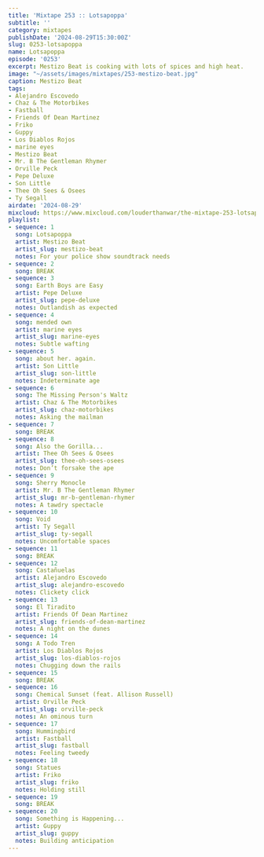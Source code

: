 ```yaml
---
title: 'Mixtape 253 :: Lotsapoppa'
subtitle: ''
category: mixtapes
publishDate: '2024-08-29T15:30:00Z'
slug: 0253-lotsapoppa
name: Lotsapoppa
episode: '0253'
excerpt: Mestizo Beat is cooking with lots of spices and high heat.
image: "~/assets/images/mixtapes/253-mestizo-beat.jpg"
caption: Mestizo Beat
tags:
- Alejandro Escovedo
- Chaz & The Motorbikes
- Fastball
- Friends Of Dean Martinez
- Friko
- Guppy
- Los Diablos Rojos
- marine eyes
- Mestizo Beat
- Mr. B The Gentleman Rhymer
- Orville Peck
- Pepe Deluxe
- Son Little
- Thee Oh Sees & Osees
- Ty Segall
airdate: '2024-08-29'
mixcloud: https://www.mixcloud.com/louderthanwar/the-mixtape-253-lotsapoppa-2024-08-29/
playlist:
- sequence: 1
  song: Lotsapoppa
  artist: Mestizo Beat
  artist_slug: mestizo-beat
  notes: For your police show soundtrack needs
- sequence: 2
  song: BREAK
- sequence: 3
  song: Earth Boys are Easy
  artist: Pepe Deluxe
  artist_slug: pepe-deluxe
  notes: Outlandish as expected
- sequence: 4
  song: mended own
  artist: marine eyes
  artist_slug: marine-eyes
  notes: Subtle wafting
- sequence: 5
  song: about her. again.
  artist: Son Little
  artist_slug: son-little
  notes: Indeterminate age
- sequence: 6
  song: The Missing Person's Waltz
  artist: Chaz & The Motorbikes
  artist_slug: chaz-motorbikes
  notes: Asking the mailman
- sequence: 7
  song: BREAK
- sequence: 8
  song: Also the Gorilla...
  artist: Thee Oh Sees & Osees
  artist_slug: thee-oh-sees-osees
  notes: Don’t forsake the ape
- sequence: 9
  song: Sherry Monocle
  artist: Mr. B The Gentleman Rhymer
  artist_slug: mr-b-gentleman-rhymer
  notes: A tawdry spectacle
- sequence: 10
  song: Void
  artist: Ty Segall
  artist_slug: ty-segall
  notes: Uncomfortable spaces
- sequence: 11
  song: BREAK
- sequence: 12
  song: Castañuelas
  artist: Alejandro Escovedo
  artist_slug: alejandro-escovedo
  notes: Clickety click
- sequence: 13
  song: El Tiradito
  artist: Friends Of Dean Martinez
  artist_slug: friends-of-dean-martinez
  notes: A night on the dunes
- sequence: 14
  song: A Todo Tren
  artist: Los Diablos Rojos
  artist_slug: los-diablos-rojos
  notes: Chugging down the rails
- sequence: 15
  song: BREAK
- sequence: 16
  song: Chemical Sunset (feat. Allison Russell)
  artist: Orville Peck
  artist_slug: orville-peck
  notes: An ominous turn
- sequence: 17
  song: Hummingbird
  artist: Fastball
  artist_slug: fastball
  notes: Feeling tweedy
- sequence: 18
  song: Statues
  artist: Friko
  artist_slug: friko
  notes: Holding still
- sequence: 19
  song: BREAK
- sequence: 20
  song: Something is Happening...
  artist: Guppy
  artist_slug: guppy
  notes: Building anticipation
---
```


